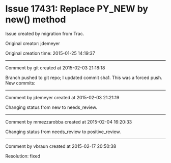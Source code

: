 # Issue 17431: Replace PY_NEW by __new__() method

Issue created by migration from Trac.

Original creator: jdemeyer

Original creation time: 2015-01-25 14:19:37




---

Comment by git created at 2015-02-03 21:18:18

Branch pushed to git repo; I updated commit sha1. This was a forced push. New commits:


---

Comment by jdemeyer created at 2015-02-03 21:21:19

Changing status from new to needs_review.


---

Comment by mmezzarobba created at 2015-02-04 16:20:33

Changing status from needs_review to positive_review.


---

Comment by vbraun created at 2015-02-17 20:50:38

Resolution: fixed
